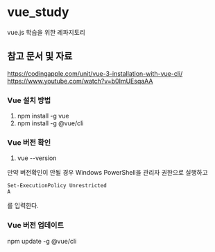 # vue_study

vue.js 학습을 위한 레파지토리

## 참고 문서 및 자료

https://codingapple.com/unit/vue-3-installation-with-vue-cli/
https://www.youtube.com/watch?v=b0ImUEsqaAA

### Vue 설치 방법

1. npm install -g vue
2. npm install -g @vue/cli

### Vue 버전 확인

1. vue --version

만약 버전확인이 안될 경우 Windows PowerShell을 관리자 권한으로 실행하고

```
Set-ExecutionPolicy Unrestricted
A
```

를 입력한다.

### Vue 버전 업데이트

npm update -g @vue/cli
